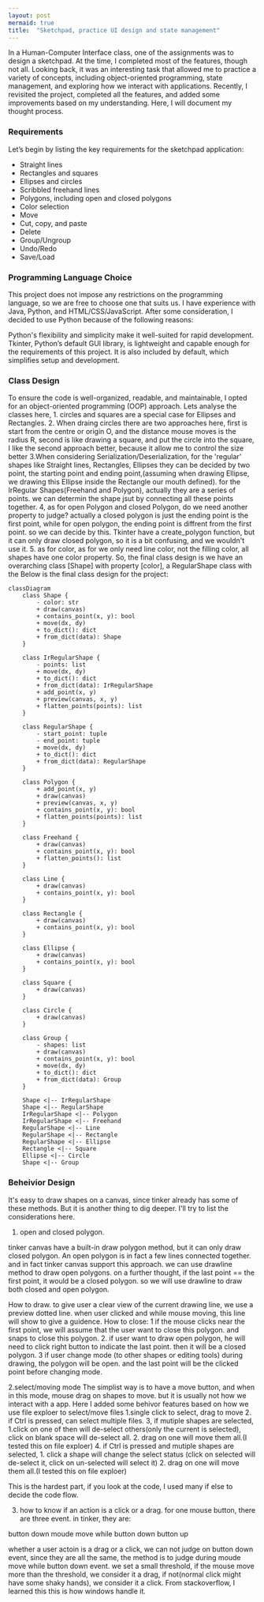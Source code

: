 ```yaml
---
layout: post
mermaid: true
title:  "Sketchpad, practice UI design and state management"
---
```


In a Human-Computer Interface class, one of the assignments was to design a sketchpad. At the time, I completed most of the features, though not all. Looking back, it was an interesting task that allowed me to practice a variety of concepts, including object-oriented programming, state management, and exploring how we interact with applications. Recently, I revisited the project, completed all the features, and added some improvements based on my understanding. Here, I will document my thought process.

### Requirements

Let’s begin by listing the key requirements for the sketchpad application:

- Straight lines
- Rectangles and squares
- Ellipses and circles
- Scribbled freehand lines
- Polygons, including open and closed polygons
- Color selection
- Move
- Cut, copy, and paste
- Delete
- Group/Ungroup
- Undo/Redo
- Save/Load

### Programming Language Choice

This project does not impose any restrictions on the programming language, so we are free to choose one that suits us. I have experience with Java, Python, and HTML/CSS/JavaScript. After some consideration, I decided to use Python because of the following reasons:

Python's flexibility and simplicity make it well-suited for rapid development.
Tkinter, Python’s default GUI library, is lightweight and capable enough for the requirements of this project. It is also included by default, which simplifies setup and development.

### Class Design

To ensure the code is well-organized, readable, and maintainable, I opted for an object-oriented programming (OOP) approach. Lets analyse the classes here, 1. circles and squares are a special case for Ellipses and Rectangles. 2. When draing circles there are two approaches here, first is start from the centre or origin O, and the distance mouse moves is the radius R, second is like drawing a square, and put the circle into the square, I like the second approach better, because it allow me to control the size better 3.When considering Serialization/Deserialization, for the  'regular' shapes like Straight lines, Rectangles, Ellipses they can be decided by two point, the starting point and ending point,(assuming when drawing Ellipse, we drawing this Ellipse inside the Rectangle our mouth defined).   for  the IrRegular Shapes(Freehand and Polygon), actually they are a series of points. we can determin the shape jsut by connecting all these points together.  4, as for  open Polygon and closed Polygon, do we need another property to judge? actually a closed polygon is just the ending point is the first point, while for open polygon, the ending point is diffrent from the first point. so we can decide by this. Tkinter have a  create_polygon function, but it can only draw closed polygon, so it is a bit confusing, and we wouldn't use it. 5. as for color, as for we only need line color, not the filling color, all shapes have one color property. So, the final class design is we have an overarching class [Shape] with property [color], a RegularShape class with the  Below is the final class design for the project:


```mermaid
classDiagram
    class Shape {
        - color: str
        + draw(canvas)
        + contains_point(x, y): bool
        + move(dx, dy)
        + to_dict(): dict
        + from_dict(data): Shape
    }

    class IrRegularShape {
        - points: list
        + move(dx, dy)
        + to_dict(): dict
        + from_dict(data): IrRegularShape
        + add_point(x, y)
        + preview(canvas, x, y)
        + flatten_points(points): list
    }

    class RegularShape {
        - start_point: tuple
        - end_point: tuple
        + move(dx, dy)
        + to_dict(): dict
        + from_dict(data): RegularShape
    }

    class Polygon {
        + add_point(x, y)
        + draw(canvas)
        + preview(canvas, x, y)
        + contains_point(x, y): bool
        + flatten_points(points): list
    }

    class Freehand {
        + draw(canvas)
        + contains_point(x, y): bool
        + flatten_points(): list
    }

    class Line {
        + draw(canvas)
        + contains_point(x, y): bool
    }

    class Rectangle {
        + draw(canvas)
        + contains_point(x, y): bool
    }

    class Ellipse {
        + draw(canvas)
        + contains_point(x, y): bool
    }

    class Square {
        + draw(canvas)
    }

    class Circle {
        + draw(canvas)
    }

    class Group {
        - shapes: list
        + draw(canvas)
        + contains_point(x, y): bool
        + move(dx, dy)
        + to_dict(): dict
        + from_dict(data): Group
    }

    Shape <|-- IrRegularShape
    Shape <|-- RegularShape
    IrRegularShape <|-- Polygon
    IrRegularShape <|-- Freehand
    RegularShape <|-- Line
    RegularShape <|-- Rectangle
    RegularShape <|-- Ellipse
    Rectangle <|-- Square
    Ellipse <|-- Circle
    Shape <|-- Group
```

### Beheivior Design

It's easy to draw shapes on a canvas, since tinker  already has some of these methods. But it is another thing to dig deeper. I'll try to list the considerations here.

1. open and closed polygon.

tinker canvas have a built-in draw polygon method, but it can only draw closed polygon. An open polygon is in fact a few lines connected together. and in fact tinker canvas support this approach. we can use drawline method to draw open polygons. on a further thought, if the last point == the first point, it would be a closed polygon. so we will use drawline to draw both closed and open polygon.

How to draw.
to give user a clear view of the current drawing line, we use a preview dotted line. when user clicked and while mouse moving, this line will show to give a guidence.
How to close: 1 if the mouse clicks near the first point, we will assume that the user want to close this polygon. and snaps to close this polygon.
2. if user want to draw open polygon, he will need to click right button to indicate the last point. then it will be a closed polygon.
3 if user change mode (to other shapes or editing tools) during drawing, the polygon will be open. and the last point will be the clicked point before changing mode.

2.select/moving mode
The simplist way is to have a move button, and when in this mode, mouse drag on shapes to move.
but it is usually not how we interact with a app.
Here I added some behivor features based on how we use file exploer to select/move files
1.single click to select, drag to move
2. if Ctrl is pressed, can select multiple files.
3, if mutiple shapes are selected, 
        1.click on one of then will de-select others(only the current is selected), click on blank space will de-select all. 
        2. drag on one will move them all.(I tested this on file exploer)
4. if Ctrl is pressed and mutiple shapes are selected, 
    1. click a shape will change the select status (click on selected will de-select it, click on un-selected will select it)
    2. drag on one will move them all.(I tested this on file exploer)

This is the hardest part, if you look at the code, I used many if else to decide the code flow.

3. how to know if an action is a click or a drag.
for one mouse button, there are three event. in tinker, they are:

button down <Button-1>
moude move while button down<B1-Motion>
button up <ButtonRelease-1>

whether a user actoin is a drag or a click, we can not judge on button down event, since they are all the same, 
the method is to judge during moude move while button down event<B1-Motion>.  we set a small threshold, if the mouse move more than the threshold, we consider it a drag, if not(normal click might have some shaky hands), we consider it a click.
From stackoverflow, I learned this this is how windows handle it.

